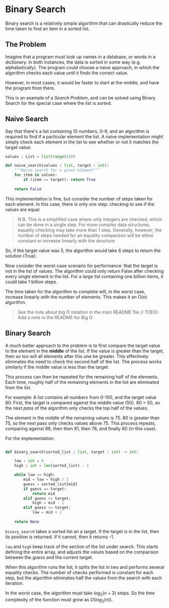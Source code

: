 # Binary Search

Binary search is a relatively simple algorithm that can drastically reduce the time taken to find an item in a sorted list.

## The Problem

Imagine that a program must look up names in a database, or words in a dictionary.
In both instances, the data is sorted in some way (e.g. alphabetically).
The program could choose a naive approach, in which the algorithm checks each value until it finds the correct value.

However, in most cases, it would be faster to start at the middle, and have the program from there.

This is an example of a *Search Problem*, and can be solved using Binary Search for the special case where the list is sorted.

## Naive Search

Say that there's a list containing 10 numbers, 0-9, and an algorithm is required to find if a particular element the list.
A naive implementation might simply check each element in the list to see whether or not it matches the target value:

```python
values : List = list(range(10))

def naive_search(values : list, target : int):
    """Naive search for a given element"""
    for item in values:
        if (item == target): return True
    
    return False
```

This implementation is fine, but consider the number of steps taken for each element.
In this case, there is only one step: checking to see if the values are equal.

> N.B. This is a simplified case where only integers are checked, which can be done in a single step.
> For more complex data structures, equality checking may take more than 1 step.
> Generally, however, the number of steps needed for an equality comparison will be either constant or increase linearly with the structure

So, if the target value was 5, the algorithm would take 6 steps to return the solution (True).

Now consider the worst-case scenario for performance: that the target is not in the list of values.
The algorithm could only return False after checking every single element in the list.
For a large list containing one billion items, it could take 1 billion steps.

The time taken for the algorithm to complete will, in the worst case, increase linearly with the number of elements.
This makes it an O(n) algorithm.

> See the note about big O notation in the main README file // TODO: Add a note in the README for Big O


## Binary Search

A much better approach to the problem is to first compare the target value to the element in the **middle** of the list.
If the value is greater than the target, then so too will all elements after this one be greater.
This effectively eliminates the need to check the second half of the list.
The process works similarly if the middle value is less than the target.

This process can then be repeated for the remaining half of the elements.
Each time, roughly half of the remaining elements in the list are eliminated from the list.

For example: A list contains all numbers from 0-100, and the target value 80.
First, the target is compared against the middle value (50).
80 > 50, so the next *pass* of the algorithm only checks the top half of the values.

The element in the middle of the remaining values is 75. 
80 is greater than 75, so the next pass only checks values above 75.
This process repeats, comparing against 88, then then 81, then 78, and finally 80 (in this case).

For the implementation:

```python

def binary_search(sorted_list : list, target : int) -> int:

    low : int = 0
    high : int = len(sorted_list) - 1

    while low <= high:
        mid = low + high / 2
        guess = sorted_list[mid]
        if guess == target:
            return mid
        elif guess <= target:
            high = mid - 1
        elif guess >= target:
            low = mid + 1
    
    return None
```

`binary_search` takes a sorted list an a target.
If the target is in the list, then its position is returned.
If it cannot, then it returns -1.

`low` and `high` keep track of the section of the list under search.
This starts defining the entire array, and adjusts the values based on the comparison between the guess and the current target.

When this algorithm runs the list, it splits the list in two and performs several equality checks.
The number of checks performed is constant for each step, but the algorithm eliminates half the values from the search with each iteration.

In the worst case, the algorithm must take $log_{2}(n + 3)$ steps.
So the time complexity of the function must grow as $O(log_{2}(n))$.